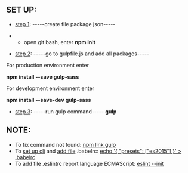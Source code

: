 ## SET UP:
- <u>step 1</u>: -----create file package json-----
- - open git bash, enter
<b>npm init</b>


- <u>step 2</u>: -----go to gulpfile.js and add all packages-----
<p>For production environment enter</p>
<b>npm install --save gulp-sass</b>
<p>For development environment enter</p>
<b>npm install --save-dev gulp-sass</b>


- <u>step 3</u>: -----run gulp command-----
<b>gulp</b>


## NOTE:
+ To fix command not found: <a href="https://docs.npmjs.com/cli/link">npm link gulp</a>
+ To <a href="https://babeljs.io/docs/usage/cli/">set up cli</a> and <a href="https://babeljs.io/docs/usage/babelrc/">add file</a> .babelrc: <a href="http://www.programwitherik.com/understanding-the-babel-compiler-2016/">echo '{ "presets": ["es2015"] }' > .babelrc</a>
+ To add file .eslintrc report language ECMAScript: <a href="http://eslint.org/docs/user-guide/getting-started">eslint --init</a>